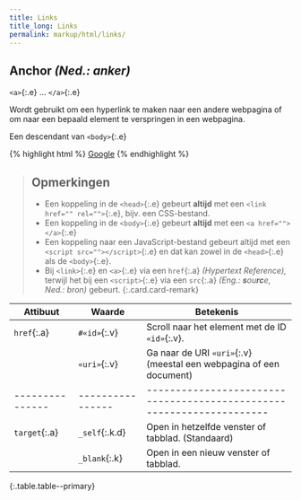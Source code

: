 ```yaml
---
title: Links
title_long: Links
permalink: markup/html/links/
---
```


**A**nchor *(Ned.: anker)*
--------------------------
`<a>`{:.e} … `</a>`{:.e}

Wordt gebruikt om een hyperlink te maken naar een andere webpagina of om naar een bepaald element te verspringen in een webpagina.

Een descendant van `<body>`{:.e}

{% highlight html %}
<a href="http://www.google.be">Google</a>
{% endhighlight %}

> Opmerkingen
> ---
> - Een koppeling in de `<head>`{:.e} gebeurt **altijd** met een `<link href="" rel="">`{:.e}, bijv. een CSS-bestand.
> - Een koppeling in de `<body>`{:.e} gebeurt **altijd** met een `<a href=""></a>`{:.e}
> - Een koppeling naar een JavaScript-bestand gebeurt altijd met een `<script src=""></script>`{:.e} en dat kan zowel in de `<head>`{:.e} als de `<body>`{:.e}.
> - Bij `<link>`{:.e} en `<a>`{:.e} via een `href`{:.a} *(Hypertext Reference),* terwijl het bij een `<script>`{:.e} via een `src`{:.a} *(Eng.: **s**ou**rc**e, Ned.: bron)* gebeurt.
{:.card.card-remark}

| Attibuut      | Waarde         | Betekenis                                                           |
|---------------|----------------|---------------------------------------------------------------------|
| `href`{:.a}   | `#«id»`{:.v}   | Scroll naar het element met de ID `«id»`{:.v}.                      |
|               | `«uri»`{:.v}   | Ga naar de URI `«uri»`{:.v} (meestal een webpagina of een document) |
|---------------|----------------|---------------------------------------------------------------------|
| `target`{:.a} | `_self`{:.k.d} | Open in hetzelfde venster of tabblad. (Standaard)                   |
|               | `_blank`{:.k}  | Open in een nieuw venster of tabblad.                               |
{:.table.table--primary}